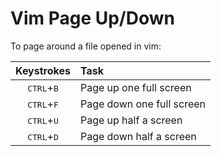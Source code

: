 # Vim Page Up/Down

To page around a file opened in vim:

| Keystrokes | Task   |
| :-: | :-- |
| <kbd>CTRL</kbd>+<kbd>B</kbd> | Page up one full screen |
| <kbd>CTRL</kbd>+<kbd>F</kbd> | Page down one full screen |
| <kbd>CTRL</kbd>+<kbd>U</kbd> | Page up half a screen |
| <kbd>CTRL</kbd>+<kbd>D</kbd> | Page down half a screen |